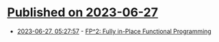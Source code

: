 # [Published on 2023-06-27](index.md)

* [2023-06-27, 05:27:57](https://lobste.rs/s/akwuwf/fp_2_fully_place_functional_programming) - [FP^2: Fully in-Place Functional Programming](https://www.microsoft.com/en-us/research/publication/fp2-fully-in-place-functional-programming/)
